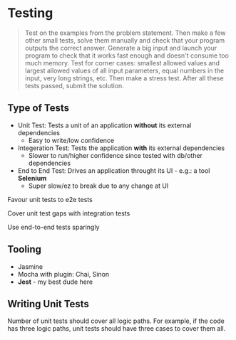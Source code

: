 # Testing

> Test on the examples from the problem statement. Then make a few other small tests, solve them manually and check that your program outputs the correct answer. Generate a big input and launch your program to check that it works fast enough and doesn't consume too much memory. Test for corner cases: smallest allowed values and largest allowed values of all input parameters, equal numbers in the input, very long strings, etc. Then make a stress test. After all these tests passed, submit the solution.

## Type of Tests

- Unit Test: Tests a unit of an application **without** its external dependencies
  - Easy to write/low confidence
- Integeration Test: Tests the application **with** its external dependencies
  - Slower to run/higher confidence since tested with db/other dependencies
- End to End Test: Drives an application throught its UI - e.g.: a tool **Selenium**
  - Super slow/ez to break due to any change at UI

Favour unit tests to e2e tests

Cover unit test gaps with integration tests

Use end-to-end tests sparingly

## Tooling

- Jasmine
- Mocha with plugin: Chai, Sinon
- **Jest** - my best dude here

## Writing Unit Tests

Number of unit tests should cover all logic paths. For example, if the code has three logic paths, unit tests should have three cases to cover them all.



